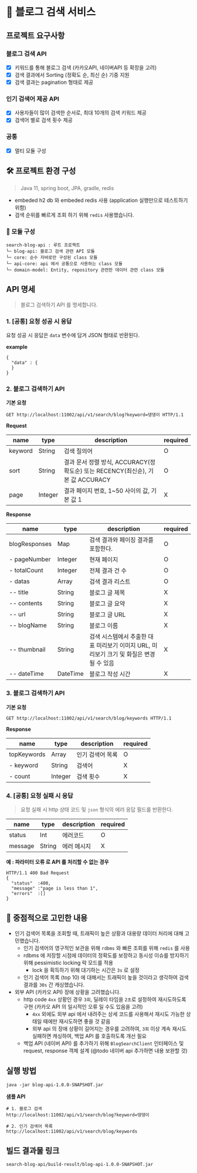 # 🧐 블로그 검색 서비스

## 프로젝트 요구사항

### 블로그 검색 API

- [x] 키워드를 통해 블로그 검색 (카카오API, 네이버API 등 확장을 고려)
- [x] 검색 결과에서 Sorting (정확도 순, 최신 순) 기중 지원
- [x] 검색 결과는 pagination 형태로 제공

### 인기 검색어 제공 API

- [x] 사용자들이 많이 검색한 순서로, 최대 10개의 검색 키워드 제공
- [x] 검색어 별로 검색 횟수 제공

### 공통

- [x] 멀티 모듈 구성

## 🛠 프로젝트 환경 구성

> Java 11, spring boot, JPA, gradle, redis

- embeded h2 db 와 embeded redis 사용 (application 실행만으로 테스트하기 위함)
- 검색 순위를 빠르게 조회 하기 위해 `redis` 사용했습니다.

### 📂 모듈 구성

```
search-blog-api : 루트 프로젝트
└─ blog-api: 블로그 검색 관련 API 모듈
└─ core: 순수 자바로만 구성된 class 모듈
└─ api-core: api 에서 공통으로 사용하는 class 모듈
└─ domain-model: Entity, repository 관련한 데이터 관련 class 모듈
```

## API 명세

> 블로그 검색하기 API 를 명세합니다.

### 1. [공통] 요청 성공 시 응답

요청 성공 시 응답은 `data` 변수에 담겨 JSON 형태로 반환된다.

**example**

```
{
  "data" : {
  }
}
```

### 2. 블로그 검색하기 API

**기본 요청**

```
GET http://localhost:11002/api/v1/search/blog?keyword=댕댕이 HTTP/1.1
```

**Request**

| name | type | description | required |
| --- | --- | --- | --- |
| keyword | String | 검색 질의어 | O |
| sort | String | 결과 문서 정렬 방식, ACCURACY(정확도순) 또는 RECENCY(최신순), 기본 값 ACCURACY | O |
| page | Integer | 결과 페이지 번호, 1~50 사이의 값, 기본 값 1 | X |

**Response**

| name | type | description | required |
| --- | --- | --- | --- |
| blogResponses | Map | 검색 결과와 페이징 결과를 포함한다. | O |
| - pageNumber | Integer | 현재 페이지 | O |
| - totalCount | Integer | 전체 결과 건 수 | O |
| - datas | Array | 검색 결과 리스트 | O |
| -- title | String | 블로그 글 제목 | X |
| -- contents | String | 블로그 글 요약 | X |
| -- url | String | 블로그 글 URL | X |
| -- blogName | String | 블로그 이름 | X |
| -- thumbnail | String | 검색 시스템에서 추출한 대표 미리보기 이미지 URL, 미리보기 크기 및 화질은 변경될 수 있음 | X |
| -- dateTime | DateTime | 블로그 작성 시간 | X |

### 3. 블로그 검색하기 API

**기본 요청**

```
GET http://localhost:11002/api/v1/search/blog/keywords HTTP/1.1
```

**Response**

| name | type | description | required |
| --- | --- | --- | --- |
| topKeywords | Array | 인기 검색어 목록 | O |
| - keyword | String | 검색어 | X |
| - count | Integer | 검색 횟수 | X |

### 4. [공통] 요청 실패 시 응답

> 요청 실패 시 http 상태 코드 및 `json` 형식의 에러 응답 필드를 반환한다.

| name | type | description | required |
| --- | --- | --- | --- |
| status | Int | 에러코드 | O |
| message | String | 에러 메시지 | X |

**예 : 파라미터 오류 로 API 를 처리할 수 없는 경우**

```
HTTP/1.1 400 Bad Request  
{
  "status"  :400,
  "message" :"page is less than 1",
  "errors"  :[]
}
```

## 🤔 중점적으로 고민한 내용

- 인기 검색어 목록을 조회할 때, 트래픽이 높은 상황과 대용량 데이터 처리에 대해 고민했습니다.
    - 인기 검색어의 영구적인 보관을 위해 `rdbms` 와 빠른 조회를 위해 `redis` 를 사용
    - rdbms 에 저장할 시점에 데이터의 정확도를 보장하고 동시성 이슈를 방지하기 위해 pessimistic locking 락 모드를 적용
        - lock 을 획득하기 위해 대기하는 시간은 `3s` 로 설정
    - 인기 검색어 목록 (top 10) 에 대해서는 트래픽이 높을 것이라고 생각하여 검색 결과를 `30s` 간 캐싱했습니다.
- 외부 API (카카오 API) 장애 상황을 고려했습니다.
    - http code `4xx` 상황인 경우 `3회`, 딜레이 타임을 `2초`로 설정하여 재시도하도록 구현 (카카오 API 의 일시적인 오류 일 수도 있음을 고려)
        - `4xx` 외에도 외부 api 에서 내려주는 상세 코드를 사용해서 재시도 가능한 상태일 때에만 재시도하면 좋을 것 같음
        - 외부 api 의 장애 상황이 길어지는 경우를 고려하여, `3회` 이상 계속 재시도 실패하면 캐싱하여, 백업 API 를 호출하도록 개선 필요
    - 백업 API (네이버 API) 를 추가하기 위해 `BlogSearchClient` 인터페이스 및 request, response 객체 설계 (@todo 네이버 api 추가하면 내용 보완할 것)

## 실행 방법

```
java -jar blog-api-1.0.0-SNAPSHOT.jar
```

**샘플 API**

```
# 1. 블로그 검색
http://localhost:11002/api/v1/search/blog?keyword=댕댕이

# 2. 인기 검색어 목록
http://localhost:11002/api/v1/search/blog/keywords
```

## 빌드 결과물 링크
```
search-blog-api/build-result/blog-api-1.0.0-SNAPSHOT.jar
```
